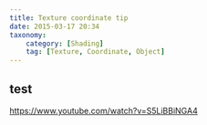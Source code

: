 ```yaml
---
title: Texture coordinate tip
date: 2015-03-17 20:34
taxonomy:
    category: [Shading]
    tag: [Texture, Coordinate, Object]
---
```


## test

https://www.youtube.com/watch?v=S5LiBBiNGA4
